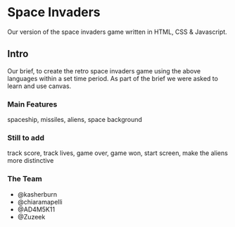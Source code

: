 # **Space Invaders**
Our version of the space invaders game written in HTML, CSS & Javascript.
## Intro
Our brief, to create the retro space invaders game using the above languages within a set time period. As part of the brief 
we were asked to learn and use canvas.
### Main Features
spaceship, missiles, aliens, space background
### Still to add
track score, track lives, game over, game won, start screen, make the aliens more distinctive
### The Team
- @kasherburn 
- @chiaramapelli
- @AD4M5K11
- @Zuzeek
